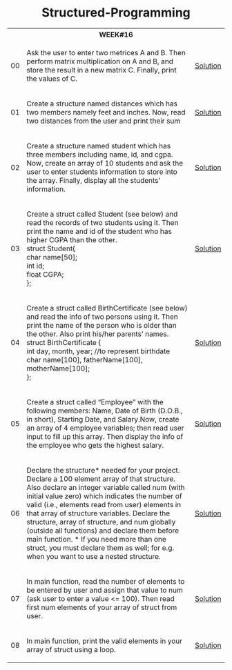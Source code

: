 <h1 align="center"> Structured-Programming </h1>

<table>

  <tr>
    <th colspan="3", style="text-align: center"><b>WEEK#16</b></th>
  </tr>
  
  <tr>
    <td>00</td>
    <td>
      <p>Ask the user to enter two metrices A and B. Then perform matrix multiplication on A and B, and store the result in a new matrix C. Finally, print the values of C.</p>
    </td>
    <td><a href="" target="_blank">Solution</a></td>
  </tr>
  
  <tr>
    <td>01</td>
    <td>
      <p>Create a structure named distances which has two members namely feet and inches. Now, read two distances from the user and print their sum</p>
    </td>
    <td><a href="" target="_blank">Solution</a></td>
  </tr>
  
  <tr>
    <td>02</td>
    <td>
      <p>Create a structure named student which has three members including name, id, and cgpa. Now, create an array of 10 students and ask the user to enter students information to store into the array. Finally, display all the students' information.</p>
    </td>
    <td><a href="" target="_blank">Solution</a></td>
  </tr>
  
  <tr>
    <td>03</td>
    <td>
      <p>Create a struct called Student (see below) and read the records of two students using it. Then print the name and id of the student who has higher CGPA than the other. </br>
struct Student{</br>
    char name[50];</br>
    int id;</br>
    float CGPA;</br>
};
</p>
    </td>
    <td><a href="" target="_blank">Solution</a></td>
  </tr>
  
  
  <tr>
    <td>04</td>
    <td>
      <p>Create a struct called BirthCertificate (see below) and read the info of two persons using it. Then print the name of the person who is older than the other. Also print his/her parents’ names. </br>
struct BirthCertificate {</br>
    int day, month, year; //to represent birthdate</br>
    char name[100], fatherName[100], motherName[100];</br>
};
</p>
    </td>
    <td><a href="" target="_blank">Solution</a></td>
  </tr>
  
  
  <tr>
    <td>05</td>
    <td>
      <p>Create a struct called “Employee” with the following members: Name, Date of Birth (D.O.B., in short), Starting Date, and Salary.Now, create an array of 4 employee variables; then read user input to fill up this array. Then display the info of the employee who gets the highest salary.
</p>
    </td>
    <td><a href="" target="_blank">Solution</a></td>
  </tr>
  
  
  <tr>
    <td>06</td>
    <td>
      <p>Declare the structure* needed for your project. Declare a 100 element array of that structure. Also declare an integer variable called num (with initial value zero) which indicates the number of valid (i.e., elements read from user) elements in that array of structure variables. Declare the structure, array of structure, and num globally (outside all functions) and declare them before main function.
* If you need more than one struct, you must declare them as well; for e.g. when you want to use a nested structure.
</p>
    </td>
    <td><a href="" target="_blank">Solution</a></td>
  </tr>
  
  
  <tr>
    <td>07</td>
    <td>
      <p>In main function, read the number of elements to be entered by user and assign that value to num (ask user to enter a value <= 100). Then read first num elements of your array of struct from user.</p>
    </td>
    <td><a href="" target="_blank">Solution</a></td>
  </tr>
  
  
  <tr>
    <td>08</td>
    <td>
      <p>In main function, print the valid elements in your array of struct using a loop.</p>
    </td>
    <td><a href="" target="_blank">Solution</a></td>
  </tr>
  
  <!---  
  <tr>
    <td>02.</td>
    <td>
      <p></p>
    </td>
    <td><a href="" target="_blank">Solution</a></td>
  </tr>

  <tr>
    <td>SL</td>
    <td>
      <p>Problem Description</p>
    </td>
    <td><a href="" target="_blank">Solution</a></td>
  </tr>
  --->
  
</table>
